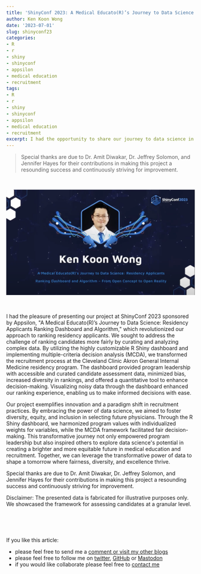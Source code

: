 ```yaml
---
title: 'ShinyConf 2023: A Medical Educato(R)’s Journey to Data Science'
author: Ken Koon Wong
date: '2023-07-01'
slug: shinyconf23
categories: 
- R
- r
- shiny
- shinyconf
- appsilon
- medical education
- recruitment
tags: 
- R
- r
- shiny
- shinyconf
- appsilon
- medical education
- recruitment
excerpt: I had the opportunity to share our journey to data science in medical education 
---
```

>Special thanks are due to Dr. Amit Diwakar, Dr. Jeffrey Solomon, and Jennifer Hayes for their contributions in making this project a resounding success and continuously striving for improvement.

<br>

[![](main.png)](https://www.youtube.com/watch?v=hZbXei-TuoM&t=948s)

<br>

I had the pleasure of presenting our project at ShinyConf 2023 sponsored by Appsilon, "A Medical Educato(R)’s Journey to Data Science: Residency Applicants Ranking Dashboard and Algorithm," which revolutionized our approach to ranking residency applicants. We sought to address the challenge of ranking candidates more fairly by curating and analyzing complex data. By utilizing the highly customizable R Shiny dashboard and implementing multiple-criteria decision analysis (MCDA), we transformed the recruitment process at the Cleveland Clinic Akron General Internal Medicine residency program. The dashboard provided program leadership with accessible and curated candidate assessment data, minimized bias, increased diversity in rankings, and offered a quantitative tool to enhance decision-making. Visualizing noisy data through the dashboard enhanced our ranking experience, enabling us to make informed decisions with ease.

Our project exemplifies innovation and a paradigm shift in recruitment practices. By embracing the power of data science, we aimed to foster diversity, equity, and inclusion in selecting future physicians. Through the R Shiny dashboard, we harmonized program values with individualized weights for variables, while the MCDA framework facilitated fair decision-making. This transformative journey not only empowered program leadership but also inspired others to explore data science's potential in creating a brighter and more equitable future in medical education and recruitment. Together, we can leverage the transformative power of data to shape a tomorrow where fairness, diversity, and excellence thrive.

Special thanks are due to Dr. Amit Diwakar, Dr. Jeffrey Solomon, and Jennifer Hayes for their contributions in making this project a resounding success and continuously striving for improvement.

Disclaimer: The presented data is fabricated for illustrative purposes only. We showcased the framework for assessing candidates at a granular level.

<br>
<br>
<br>

If you like this article:
  - please feel free to send me a [comment or visit my other blogs](https://www.kenkoonwong.com/blog/)
- please feel free to follow me on [twitter](https://twitter.com/kenkoonwong/), [GitHub](https://github.com/kenkoonwong/) or [Mastodon](https://med-mastodon.com/@kenkoonwong)
- if you would like collaborate please feel free to [contact me](https://www.kenkoonwong.com/contact/)
